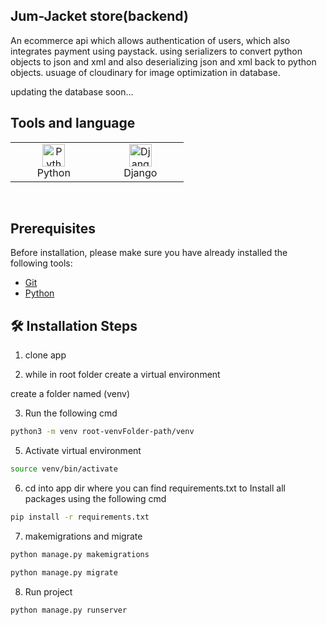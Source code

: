 ## Jum-Jacket store(backend)

An ecommerce api which allows authentication of users, which also integrates payment using paystack.
using serializers to convert python objects to json and xml and also deserializing json and xml back to python objects.
usuage of cloudinary for image optimization in database.

updating the database soon...

## Tools and language

<table>
	 <tbody>
  <tr>
   <td align="Center" width="25%"> 
 <a href="https://www.python.org/" target="_blank" rel="noreferrer"><img src="https://img.icons8.com/fluency/48/000000/python.png" width="36" height="36" alt="Python" /></a>
    <br>Python
    </td>   
   
   <td align="Center" width="25%">
        <a href="https://www.djangoproject.com/" target="_blank" rel="noreferrer"><img src="https://img.icons8.com/external-tal-revivo-filled-tal-revivo/24/000000/external-django-a-high-level-python-web-framework-that-encourages-rapid-development-logo-filled-tal-revivo.png" width="36" height="36" alt="Django" /></a>
	<br>Django
    </td>   
	  </tr>
</tbody>
  </table>
	
<br>

## Prerequisites

Before installation, please make sure you have already installed the following tools:

- [Git](https://git-scm.com/downloads)
- [Python](https://www.python.org/downloads/)

## 🛠️ Installation Steps

1. clone app

2. while in root folder create a virtual environment

create a folder named (venv)

3. Run the following cmd

```bash
python3 -m venv root-venvFolder-path/venv
```

5. Activate virtual environment

```bash
source venv/bin/activate
```

6. cd into app dir where you can find requirements.txt to Install all packages using the following cmd

```bash
pip install -r requirements.txt
```

7. makemigrations and migrate

```bash
python manage.py makemigrations
```

```bash
python manage.py migrate
```

8. Run project

```bash
python manage.py runserver
```
